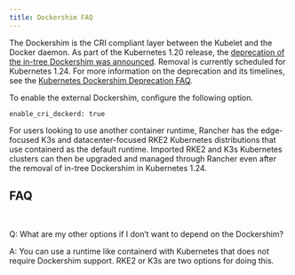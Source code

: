 ```yaml
---
title: Dockershim FAQ
---
```


<head>
  <link rel="canonical" href="https://ranchermanager.docs.rancher.com/faq/dockershim"/>
</head>

The Dockershim is the CRI compliant layer between the Kubelet and the Docker daemon. As part of the Kubernetes 1.20 release, the [deprecation of the in-tree Dockershim was announced](https://kubernetes.io/blog/2020/12/02/dont-panic-kubernetes-and-docker/). Removal is currently scheduled for Kubernetes 1.24. For more information on the deprecation and its timelines, see the [Kubernetes Dockershim Deprecation FAQ](https://kubernetes.io/blog/2020/12/02/dockershim-faq/#when-will-dockershim-be-removed).

To enable the external Dockershim, configure the following option.

```
enable_cri_dockerd: true
```

For users looking to use another container runtime, Rancher has the edge-focused K3s and datacenter-focused RKE2 Kubernetes distributions that use containerd as the default runtime. Imported RKE2 and K3s Kubernetes clusters can then be upgraded and managed through Rancher even after the removal of in-tree Dockershim in Kubernetes 1.24.

## FAQ

<EOLRKE1Warning />

<br/>

Q: What are my other options if I don’t want to depend on the Dockershim?

A: You can use a runtime like containerd with Kubernetes that does not require Dockershim support. RKE2 or K3s are two options for doing this.

<br/>
